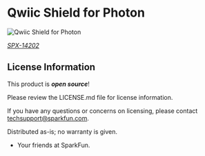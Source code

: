 Qwiic Shield for Photon 
========================================

![Qwiic Shield for Photon](https://cdn.sparkfun.com/assets/parts/1/2/1/4/2/Qwiic_Photon_Shield_05.jpg)

[*SPX-14202*](https://www.sparkfun.com/products/14202)

License Information
-------------------

This product is _**open source**_!

Please review the LICENSE.md file for license information.

If you have any questions or concerns on licensing, please contact techsupport@sparkfun.com.

Distributed as-is; no warranty is given.

- Your friends at SparkFun.

_<COLLABORATION CREDIT>_
